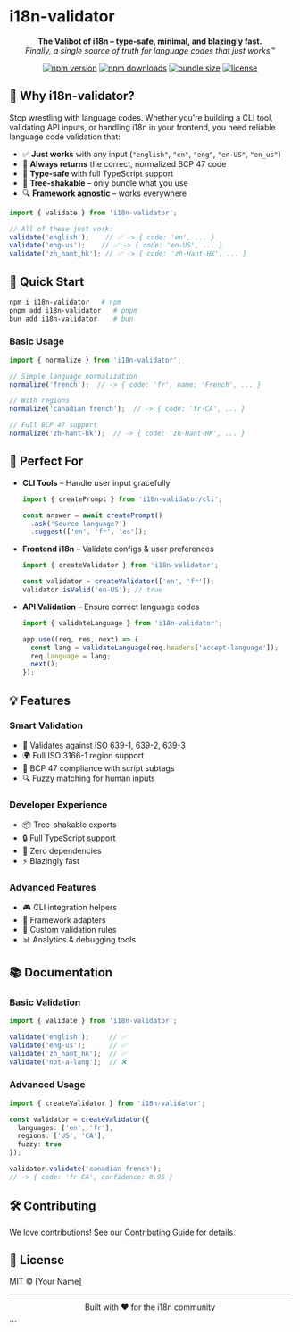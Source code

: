 # i18n-validator

<p align="center">
  <strong>The Valibot of i18n – type-safe, minimal, and blazingly fast.</strong>
  <br />
  <em>Finally, a single source of truth for language codes that just works™</em>
</p>

<p align="center">
  <a href="https://npm.im/i18n-validator"><img src="https://img.shields.io/npm/v/i18n-validator" alt="npm version"></a>
  <a href="https://npm.im/i18n-validator"><img src="https://img.shields.io/npm/dm/i18n-validator" alt="npm downloads"></a>
  <a href="https://bundlephobia.com/package/i18n-validator"><img src="https://img.shields.io/bundlephobia/minzip/i18n-validator" alt="bundle size"></a>
  <a href="https://github.com/your-username/i18n-validator/blob/main/LICENSE"><img src="https://img.shields.io/npm/l/i18n-validator" alt="license"></a>
</p>

## 🌟 Why i18n-validator?

Stop wrestling with language codes. Whether you're building a CLI tool, validating API inputs, or handling i18n in your frontend, you need reliable language code validation that:

- ✅ **Just works** with any input (`"english"`, `"en"`, `"eng"`, `"en-US"`, `"en_us"`)
- 🎯 **Always returns** the correct, normalized BCP 47 code
- 💪 **Type-safe** with full TypeScript support
- 🚀 **Tree-shakable** – only bundle what you use
- 🔍 **Framework agnostic** – works everywhere

```typescript
import { validate } from 'i18n-validator';

// All of these just work:
validate('english');    // ✅ -> { code: 'en', ... }
validate('eng-us');    // ✅ -> { code: 'en-US', ... }
validate('zh_hant_hk'); // ✅ -> { code: 'zh-Hant-HK', ... }
```

## 🚀 Quick Start

```bash
npm i i18n-validator   # npm
pnpm add i18n-validator   # pnpm
bun add i18n-validator    # bun
```

### Basic Usage

```typescript
import { normalize } from 'i18n-validator';

// Simple language normalization
normalize('french');  // -> { code: 'fr', name: 'French', ... }

// With regions
normalize('canadian french');  // -> { code: 'fr-CA', ... }

// Full BCP 47 support
normalize('zh-hant-hk');  // -> { code: 'zh-Hant-HK', ... }
```

## 🎯 Perfect For

- **CLI Tools** – Handle user input gracefully
  ```typescript
  import { createPrompt } from 'i18n-validator/cli';

  const answer = await createPrompt()
    .ask('Source language?')
    .suggest(['en', 'fr', 'es']);
  ```

- **Frontend i18n** – Validate configs & user preferences
  ```typescript
  import { createValidator } from 'i18n-validator';

  const validator = createValidator(['en', 'fr']);
  validator.isValid('en-US'); // true
  ```

- **API Validation** – Ensure correct language codes
  ```typescript
  import { validateLanguage } from 'i18n-validator';

  app.use((req, res, next) => {
    const lang = validateLanguage(req.headers['accept-language']);
    req.language = lang;
    next();
  });
  ```

## 💡 Features

### Smart Validation
- 🎯 Validates against ISO 639-1, 639-2, 639-3
- 🌍 Full ISO 3166-1 region support
- 📝 BCP 47 compliance with script subtags
- 🔍 Fuzzy matching for human inputs

### Developer Experience
- 📦 Tree-shakable exports
- 🔒 Full TypeScript support
- 🚀 Zero dependencies
- ⚡ Blazingly fast

### Advanced Features
- 🎮 CLI integration helpers
- 🔄 Framework adapters
- 🎨 Custom validation rules
- 📊 Analytics & debugging tools

## 📚 Documentation

### Basic Validation
```typescript
import { validate } from 'i18n-validator';

validate('english');     // ✅
validate('eng-us');      // ✅
validate('zh_hant_hk');  // ✅
validate('not-a-lang');  // ❌
```

### Advanced Usage
```typescript
import { createValidator } from 'i18n-validator';

const validator = createValidator({
  languages: ['en', 'fr'],
  regions: ['US', 'CA'],
  fuzzy: true
});

validator.validate('canadian french');
// -> { code: 'fr-CA', confidence: 0.95 }
```

## 🛠 Contributing

We love contributions! See our [Contributing Guide](CONTRIBUTING.md) for details.

## 📜 License

MIT © [Your Name]

---

<p align="center">
  Built with ❤️ for the i18n community
</p>
```
